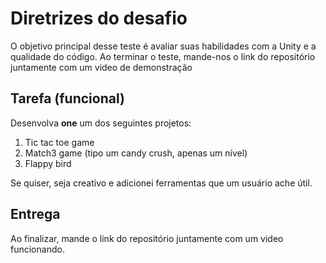 Diretrizes do desafio
===========================

O objetivo principal desse teste é avaliar suas habilidades com a Unity e a qualidade do código. Ao terminar o teste, mande-nos o link do repositório juntamente com um video de demonstração

Tarefa (funcional)
---------------

Desenvolva **one** um dos seguintes projetos:

1. Tic tac toe game
2. Match3 game (tipo um candy crush, apenas um nível)
3. Flappy bird

Se quiser, seja creativo e adicionei ferramentas que um usuário ache útil.

Entrega
---------------

Ao finalizar, mande o link do repositório juntamente com um video funcionando.

